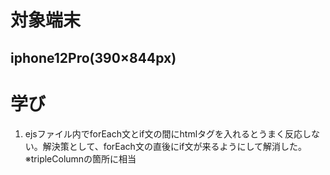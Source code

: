 # 対象端末
## iphone12Pro(390×844px)

# 学び
1. ejsファイル内でforEach文とif文の間にhtmlタグを入れるとうまく反応しない。解決策として、forEach文の直後にif文が来るようにして解消した。　※tripleColumnの箇所に相当


